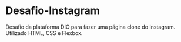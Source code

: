 # Desafio-Instagram

Desafio da plataforma DIO para fazer uma página clone do Instagram.
Utilizado HTML, CSS e Flexbox.
